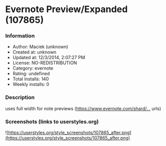 # Evernote Preview/Expanded (107865)

### Information
- Author: Maciek (unknown)
- Created at: unknown
- Updated at: 12/3/2014, 2:07:27 PM
- License: NO-REDISTRIBUTION
- Category: evernote
- Rating: undefined
- Total installs: 140
- Weekly installs: 0


### Description
uses full width for note previews (https://www.evernote.com/shard/… urls)


### Screenshots (links to userstyles.org)
![https://userstyles.org/style_screenshots/107865_after.png](https://userstyles.org/style_screenshots/107865_after.png)


